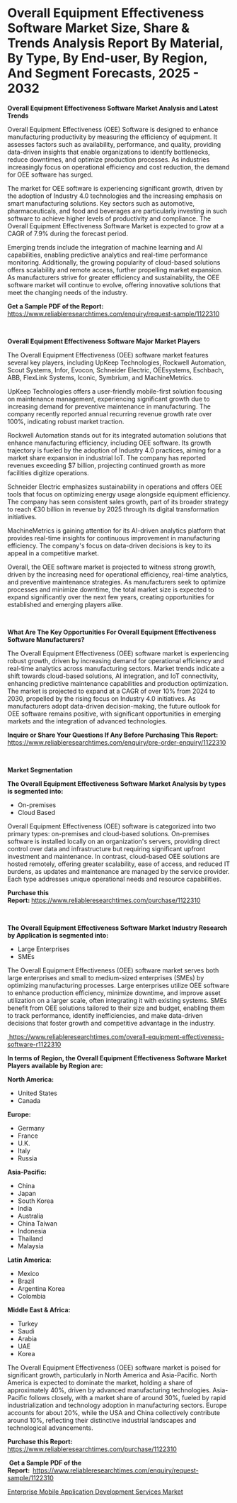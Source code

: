 <p><h1>Overall Equipment Effectiveness Software Market Size, Share & Trends Analysis Report By Material, By Type, By End-user, By Region, And Segment Forecasts, 2025 - 2032</h1></p><p><strong>Overall Equipment Effectiveness Software Market Analysis and Latest Trends</strong></p>
<p><p>Overall Equipment Effectiveness (OEE) Software is designed to enhance manufacturing productivity by measuring the efficiency of equipment. It assesses factors such as availability, performance, and quality, providing data-driven insights that enable organizations to identify bottlenecks, reduce downtimes, and optimize production processes. As industries increasingly focus on operational efficiency and cost reduction, the demand for OEE software has surged.</p><p>The market for OEE software is experiencing significant growth, driven by the adoption of Industry 4.0 technologies and the increasing emphasis on smart manufacturing solutions. Key sectors such as automotive, pharmaceuticals, and food and beverages are particularly investing in such software to achieve higher levels of productivity and compliance. The Overall Equipment Effectiveness Software Market is expected to grow at a CAGR of 7.9% during the forecast period. </p><p>Emerging trends include the integration of machine learning and AI capabilities, enabling predictive analytics and real-time performance monitoring. Additionally, the growing popularity of cloud-based solutions offers scalability and remote access, further propelling market expansion. As manufacturers strive for greater efficiency and sustainability, the OEE software market will continue to evolve, offering innovative solutions that meet the changing needs of the industry.</p></p>
<p><strong>Get a Sample PDF of the Report:&nbsp;</strong> <a href="https://www.reliableresearchtimes.com/enquiry/request-sample/1122310?utm_campaign=2958&utm_medium=2&utm_source=Github&utm_content=ia&utm_term=10032025&utm_id=overall-equipment-effectiveness-software">https://www.reliableresearchtimes.com/enquiry/request-sample/1122310</a></p>
<p>&nbsp;</p>
<p><strong>Overall Equipment Effectiveness Software Major Market Players</strong></p>
<p><p>The Overall Equipment Effectiveness (OEE) software market features several key players, including UpKeep Technologies, Rockwell Automation, Scout Systems, Infor, Evocon, Schneider Electric, OEEsystems, Eschbach, ABB, FlexLink Systems, Iconic, Symbrium, and MachineMetrics. </p><p>UpKeep Technologies offers a user-friendly mobile-first solution focusing on maintenance management, experiencing significant growth due to increasing demand for preventive maintenance in manufacturing. The company recently reported annual recurring revenue growth rate over 100%, indicating robust market traction.</p><p>Rockwell Automation stands out for its integrated automation solutions that enhance manufacturing efficiency, including OEE software. Its growth trajectory is fueled by the adoption of Industry 4.0 practices, aiming for a market share expansion in industrial IoT. The company has reported revenues exceeding $7 billion, projecting continued growth as more facilities digitize operations.</p><p>Schneider Electric emphasizes sustainability in operations and offers OEE tools that focus on optimizing energy usage alongside equipment efficiency. The company has seen consistent sales growth, part of its broader strategy to reach €30 billion in revenue by 2025 through its digital transformation initiatives.</p><p>MachineMetrics is gaining attention for its AI-driven analytics platform that provides real-time insights for continuous improvement in manufacturing efficiency. The company's focus on data-driven decisions is key to its appeal in a competitive market.</p><p>Overall, the OEE software market is projected to witness strong growth, driven by the increasing need for operational efficiency, real-time analytics, and preventive maintenance strategies. As manufacturers seek to optimize processes and minimize downtime, the total market size is expected to expand significantly over the next few years, creating opportunities for established and emerging players alike.</p></p>
<p>&nbsp;</p>
<p><strong>What Are The Key Opportunities For Overall Equipment Effectiveness Software Manufacturers?</strong></p>
<p><p>The Overall Equipment Effectiveness (OEE) software market is experiencing robust growth, driven by increasing demand for operational efficiency and real-time analytics across manufacturing sectors. Market trends indicate a shift towards cloud-based solutions, AI integration, and IoT connectivity, enhancing predictive maintenance capabilities and production optimization. The market is projected to expand at a CAGR of over 10% from 2024 to 2030, propelled by the rising focus on Industry 4.0 initiatives. As manufacturers adopt data-driven decision-making, the future outlook for OEE software remains positive, with significant opportunities in emerging markets and the integration of advanced technologies.</p></p>
<p><strong>Inquire or Share Your Questions If Any Before Purchasing This Report:</strong> <a href="https://www.reliableresearchtimes.com/enquiry/pre-order-enquiry/1122310?utm_campaign=2958&utm_medium=2&utm_source=Github&utm_content=ia&utm_term=10032025&utm_id=overall-equipment-effectiveness-software">https://www.reliableresearchtimes.com/enquiry/pre-order-enquiry/1122310</a></p>
<p>&nbsp;</p>
<p><strong>Market Segmentation</strong></p>
<p><strong>The Overall Equipment Effectiveness Software Market Analysis by types is segmented into:</strong></p>
<p><ul><li>On-premises</li><li>Cloud Based</li></ul></p>
<p><p>Overall Equipment Effectiveness (OEE) software is categorized into two primary types: on-premises and cloud-based solutions. On-premises software is installed locally on an organization's servers, providing direct control over data and infrastructure but requiring significant upfront investment and maintenance. In contrast, cloud-based OEE solutions are hosted remotely, offering greater scalability, ease of access, and reduced IT burdens, as updates and maintenance are managed by the service provider. Each type addresses unique operational needs and resource capabilities.</p></p>
<p><strong>Purchase this Report:&nbsp;</strong><a href="https://www.reliableresearchtimes.com/purchase/1122310?utm_campaign=2958&utm_medium=2&utm_source=Github&utm_content=ia&utm_term=10032025&utm_id=overall-equipment-effectiveness-software">https://www.reliableresearchtimes.com/purchase/1122310</a></p>
<p>&nbsp;</p>
<p><strong>The Overall Equipment Effectiveness Software Market Industry Research by Application is segmented into:</strong></p>
<p><ul><li>Large Enterprises</li><li>SMEs</li></ul></p>
<p><p>The Overall Equipment Effectiveness (OEE) software market serves both large enterprises and small to medium-sized enterprises (SMEs) by optimizing manufacturing processes. Large enterprises utilize OEE software to enhance production efficiency, minimize downtime, and improve asset utilization on a larger scale, often integrating it with existing systems. SMEs benefit from OEE solutions tailored to their size and budget, enabling them to track performance, identify inefficiencies, and make data-driven decisions that foster growth and competitive advantage in the industry.</p></p>
<p><a href="https://www.reliableresearchtimes.com/overall-equipment-effectiveness-software-r1122310?utm_campaign=2958&utm_medium=2&utm_source=Github&utm_content=ia&utm_term=10032025&utm_id=overall-equipment-effectiveness-software">&nbsp;https://www.reliableresearchtimes.com/overall-equipment-effectiveness-software-r1122310</a></p>
<p><strong>In terms of Region, the Overall Equipment Effectiveness Software Market Players available by Region are:</strong></p>
<p>
    <p> <strong> North America: </strong>
        <ul>
            <li>United States</li>
            <li>Canada</li>
        </ul>
        </p> 
    <p> <strong> Europe: </strong>
        <ul>
            <li>Germany</li>
            <li>France</li>
            <li>U.K.</li>
            <li>Italy</li>
            <li>Russia</li>
        </ul>
        </p> 
    <p> <strong> Asia-Pacific: </strong>
        <ul>
            <li>China</li>
            <li>Japan</li>
            <li>South Korea</li>
            <li>India</li>
            <li>Australia</li>
            <li>China Taiwan</li>
            <li>Indonesia</li>
            <li>Thailand</li>
            <li>Malaysia</li>
        </ul>
        </p> 
    <p> <strong> Latin America: </strong>
        <ul>
            <li>Mexico</li>
            <li>Brazil</li>
            <li>Argentina Korea</li>
            <li>Colombia</li>
        </ul>
        </p> 
    <p> <strong> Middle East & Africa: </strong>
        <ul>
            <li>Turkey</li>
            <li>Saudi</li>
            <li>Arabia</li>
            <li>UAE</li>
            <li>Korea</li>
        </ul>
    </p>
    </p>
<p><p>The Overall Equipment Effectiveness (OEE) software market is poised for significant growth, particularly in North America and Asia-Pacific. North America is expected to dominate the market, holding a share of approximately 40%, driven by advanced manufacturing technologies. Asia-Pacific follows closely, with a market share of around 30%, fueled by rapid industrialization and technology adoption in manufacturing sectors. Europe accounts for about 20%, while the USA and China collectively contribute around 10%, reflecting their distinctive industrial landscapes and technological advancements.</p></p>
<p><strong>Purchase this Report: </strong><a href="https://www.reliableresearchtimes.com/purchase/1122310?utm_campaign=2958&utm_medium=2&utm_source=Github&utm_content=ia&utm_term=10032025&utm_id=overall-equipment-effectiveness-software">https://www.reliableresearchtimes.com/purchase/1122310</a></p>
<p>&nbsp;<strong>Get a Sample PDF of the Report:&nbsp;&nbsp;</strong><a href="https://www.reliableresearchtimes.com/enquiry/request-sample/1122310?utm_campaign=2958&utm_medium=2&utm_source=Github&utm_content=ia&utm_term=10032025&utm_id=overall-equipment-effectiveness-software">https://www.reliableresearchtimes.com/enquiry/request-sample/1122310</a></p>
<p><strong></strong></p>
<p><p><a href="https://github.com/birbamanan03/Market-Research-Report-List-1/blob/main/enterprise-mobile-application-development-services-market.md?utm_campaign=2958&utm_medium=2&utm_source=Github&utm_content=ia&utm_term=10032025&utm_id=overall-equipment-effectiveness-software">Enterprise Mobile Application Development Services Market</a></p></p>
